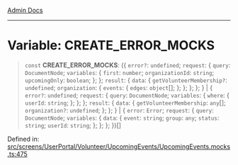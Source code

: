 [Admin Docs](/)

***

# Variable: CREATE\_ERROR\_MOCKS

> `const` **CREATE\_ERROR\_MOCKS**: (\{ `error?`: `undefined`; `request`: \{ `query`: `DocumentNode`; `variables`: \{ `first`: `number`; `organizationId`: `string`; `upcomingOnly`: `boolean`; \}; \}; `result`: \{ `data`: \{ `getVolunteerMembership?`: `undefined`; `organization`: \{ `events`: \{ `edges`: `object`[]; \}; \}; \}; \}; \} \| \{ `error?`: `undefined`; `request`: \{ `query`: `DocumentNode`; `variables`: \{ `where`: \{ `userId`: `string`; \}; \}; \}; `result`: \{ `data`: \{ `getVolunteerMembership`: `any`[]; `organization?`: `undefined`; \}; \}; \} \| \{ `error`: `Error`; `request`: \{ `query`: `DocumentNode`; `variables`: \{ `data`: \{ `event`: `string`; `group`: `any`; `status`: `string`; `userId`: `string`; \}; \}; \}; \})[]

Defined in: [src/screens/UserPortal/Volunteer/UpcomingEvents/UpcomingEvents.mocks.ts:475](https://github.com/PalisadoesFoundation/talawa-admin/blob/main/src/screens/UserPortal/Volunteer/UpcomingEvents/UpcomingEvents.mocks.ts#L475)
